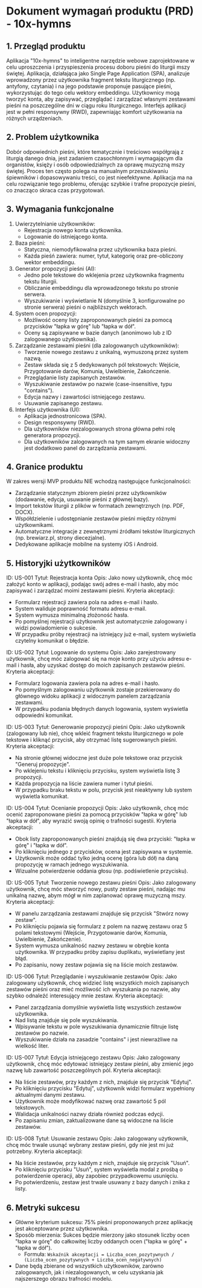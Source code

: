 # Dokument wymagań produktu (PRD) - 10x-hymns

## 1. Przegląd produktu

Aplikacja "10x-hymns" to inteligentne narzędzie webowe zaprojektowane w celu uproszczenia i przyspieszenia procesu doboru pieśni do liturgii mszy świętej. Aplikacja, działająca jako Single Page Application (SPA), analizuje wprowadzony przez użytkownika fragment tekstu liturgicznego (np. antyfony, czytania) i na jego podstawie proponuje pasujące pieśni, wykorzystując do tego celu wektory embeddingu. Użytkownicy mogą tworzyć konta, aby zapisywać, przeglądać i zarządzać własnymi zestawami pieśni na poszczególne dni w ciągu roku liturgicznego. Interfejs aplikacji jest w pełni responsywny (RWD), zapewniając komfort użytkowania na różnych urządzeniach.

## 2. Problem użytkownika

Dobór odpowiednich pieśni, które tematycznie i treściowo współgrają z liturgią danego dnia, jest zadaniem czasochłonnym i wymagającym dla organistów, księży i osób odpowiedzialnych za oprawę muzyczną mszy świętej. Proces ten często polega na manualnym przeszukiwaniu śpiewników i dopasowywaniu treści, co jest nieefektywne. Aplikacja ma na celu rozwiązanie tego problemu, oferując szybkie i trafne propozycje pieśni, co znacząco skraca czas przygotowań.

## 3. Wymagania funkcjonalne

1. Uwierzytelnianie użytkowników:
   - Rejestracja nowego konta użytkownika.
   - Logowanie do istniejącego konta.
2. Baza pieśni:
   - Statyczna, niemodyfikowalna przez użytkownika baza pieśni.
   - Każda pieśń zawiera: numer, tytuł, kategorię oraz pre-obliczony wektor embeddingu.
3. Generator propozycji pieśni (AI):
   - Jedno pole tekstowe do wklejenia przez użytkownika fragmentu tekstu liturgii.
   - Obliczanie embeddingu dla wprowadzonego tekstu po stronie serwera.
   - Wyszukiwanie i wyświetlanie N (domyślnie 3, konfigurowalne po stronie serwera) pieśni o najbliższych wektorach.
4. System ocen propozycji:
   - Możliwość oceny listy zaproponowanych pieśni za pomocą przycisków "łapka w górę" lub "łapka w dół".
   - Oceny są zapisywane w bazie danych (anonimowo lub z ID zalogowanego użytkownika).
5. Zarządzanie zestawami pieśni (dla zalogowanych użytkowników):
   - Tworzenie nowego zestawu z unikalną, wymuszoną przez system nazwą.
   - Zestaw składa się z 5 dedykowanych pól tekstowych: Wejście, Przygotowanie darów, Komunia, Uwielbienie, Zakończenie.
   - Przeglądanie listy zapisanych zestawów.
   - Wyszukiwanie zestawów po nazwie (case-insensitive, typu "contains").
   - Edycja nazwy i zawartości istniejącego zestawu.
   - Usuwanie zapisanego zestawu.
6. Interfejs użytkownika (UI):
   - Aplikacja jednostronicowa (SPA).
   - Design responsywny (RWD).
   - Dla użytkowników niezalogowanych strona główna pełni rolę generatora propozycji.
   - Dla użytkowników zalogowanych na tym samym ekranie widoczny jest dodatkowo panel do zarządzania zestawami.

## 4. Granice produktu

W zakres wersji MVP produktu NIE wchodzą następujące funkcjonalności:

- Zarządzanie statycznym zbiorem pieśni przez użytkowników (dodawanie, edycja, usuwanie pieśni z głównej bazy).
- Import tekstów liturgii z plików w formatach zewnętrznych (np. PDF, DOCX).
- Współdzielenie i udostępnianie zestawów pieśni między różnymi użytkownikami.
- Automatyczne integracje z zewnętrznymi źródłami tekstów liturgicznych (np. brewiarz.pl, strony diecezjalne).
- Dedykowane aplikacje mobilne na systemy iOS i Android.

## 5. Historyjki użytkowników

ID: US-001
Tytuł: Rejestracja konta
Opis: Jako nowy użytkownik, chcę móc założyć konto w aplikacji, podając swój adres e-mail i hasło, aby móc zapisywać i zarządzać moimi zestawami pieśni.
Kryteria akceptacji:

- Formularz rejestracji zawiera pola na adres e-mail i hasło.
- System waliduje poprawność formatu adresu e-mail.
- System wymusza minimalną złożoność hasła.
- Po pomyślnej rejestracji użytkownik jest automatycznie zalogowany i widzi powiadomienie o sukcesie.
- W przypadku próby rejestracji na istniejący już e-mail, system wyświetla czytelny komunikat o błędzie.

ID: US-002
Tytuł: Logowanie do systemu
Opis: Jako zarejestrowany użytkownik, chcę móc zalogować się na moje konto przy użyciu adresu e-mail i hasła, aby uzyskać dostęp do moich zapisanych zestawów pieśni.
Kryteria akceptacji:

- Formularz logowania zawiera pola na adres e-mail i hasło.
- Po pomyślnym zalogowaniu użytkownik zostaje przekierowany do głównego widoku aplikacji z widocznym panelem zarządzania zestawami.
- W przypadku podania błędnych danych logowania, system wyświetla odpowiedni komunikat.

ID: US-003
Tytuł: Generowanie propozycji pieśni
Opis: Jako użytkownik (zalogowany lub nie), chcę wkleić fragment tekstu liturgicznego w pole tekstowe i kliknąć przycisk, aby otrzymać listę sugerowanych pieśni.
Kryteria akceptacji:

- Na stronie głównej widoczne jest duże pole tekstowe oraz przycisk "Generuj propozycje".
- Po wklejeniu tekstu i kliknięciu przycisku, system wyświetla listę 3 propozycji.
- Każda propozycja na liście zawiera numer i tytuł pieśni.
- W przypadku braku tekstu w polu, przycisk jest nieaktywny lub system wyświetla komunikat.

ID: US-004
Tytuł: Ocenianie propozycji
Opis: Jako użytkownik, chcę móc ocenić zaproponowane pieśni za pomocą przycisków "łapka w górę" lub "łapka w dół", aby wyrazić swoją opinię o trafności sugestii.
Kryteria akceptacji:

- Obok listy zaproponowanych pieśni znajdują się dwa przyciski: "łapka w górę" i "łapka w dół".
- Po kliknięciu jednego z przycisków, ocena jest zapisywana w systemie.
- Użytkownik może oddać tylko jedną ocenę (góra lub dół) na daną propozycję w ramach jednego wyszukiwania.
- Wizualne potwierdzenie oddania głosu (np. podświetlenie przycisku).

ID: US-005
Tytuł: Tworzenie nowego zestawu pieśni
Opis: Jako zalogowany użytkownik, chcę móc stworzyć nowy, pusty zestaw pieśni, nadając mu unikalną nazwę, abym mógł w nim zaplanować oprawę muzyczną mszy.
Kryteria akceptacji:

- W panelu zarządzania zestawami znajduje się przycisk "Stwórz nowy zestaw".
- Po kliknięciu pojawia się formularz z polem na nazwę zestawu oraz 5 polami tekstowymi (Wejście, Przygotowanie darów, Komunia, Uwielbienie, Zakończenie).
- System wymusza unikalność nazwy zestawu w obrębie konta użytkownika. W przypadku próby zapisu duplikatu, wyświetlany jest błąd.
- Po zapisaniu, nowy zestaw pojawia się na liście moich zestawów.

ID: US-006
Tytuł: Przeglądanie i wyszukiwanie zestawów
Opis: Jako zalogowany użytkownik, chcę widzieć listę wszystkich moich zapisanych zestawów pieśni oraz mieć możliwość ich wyszukania po nazwie, aby szybko odnaleźć interesujący mnie zestaw.
Kryteria akceptacji:

- Panel zarządzania domyślnie wyświetla listę wszystkich zestawów użytkownika.
- Nad listą znajduje się pole wyszukiwania.
- Wpisywanie tekstu w pole wyszukiwania dynamicznie filtruje listę zestawów po nazwie.
- Wyszukiwanie działa na zasadzie "contains" i jest niewrażliwe na wielkość liter.

ID: US-007
Tytuł: Edycja istniejącego zestawu
Opis: Jako zalogowany użytkownik, chcę móc edytować istniejący zestaw pieśni, aby zmienić jego nazwę lub zawartość poszczególnych pól.
Kryteria akceptacji:

- Na liście zestawów, przy każdym z nich, znajduje się przycisk "Edytuj".
- Po kliknięciu przycisku "Edytuj", użytkownik widzi formularz wypełniony aktualnymi danymi zestawu.
- Użytkownik może modyfikować nazwę oraz zawartość 5 pól tekstowych.
- Walidacja unikalności nazwy działa również podczas edycji.
- Po zapisaniu zmian, zaktualizowane dane są widoczne na liście zestawów.

ID: US-008
Tytuł: Usuwanie zestawu
Opis: Jako zalogowany użytkownik, chcę móc trwale usunąć wybrany zestaw pieśni, gdy nie jest mi już potrzebny.
Kryteria akceptacji:

- Na liście zestawów, przy każdym z nich, znajduje się przycisk "Usuń".
- Po kliknięciu przycisku "Usuń", system wyświetla modal z prośbą o potwierdzenie operacji, aby zapobiec przypadkowemu usunięciu.
- Po potwierdzeniu, zestaw jest trwale usuwany z bazy danych i znika z listy.

## 6. Metryki sukcesu

- Główne kryterium sukcesu: 75% pieśni proponowanych przez aplikację jest akceptowane przez użytkownika.
- Sposób mierzenia: Sukces będzie mierzony jako stosunek liczby ocen "łapka w górę" do całkowitej liczby oddanych ocen ("łapka w górę" + "łapka w dół").
  - Formuła: `Wskaźnik akceptacji = Liczba_ocen_pozytywnych / (Liczba_ocen_pozytywnych + Liczba_ocen_negatywnych)`
- Dane będą zbierane od wszystkich użytkowników, zarówno zalogowanych, jak i niezalogowanych, w celu uzyskania jak najszerszego obrazu trafności modelu.

